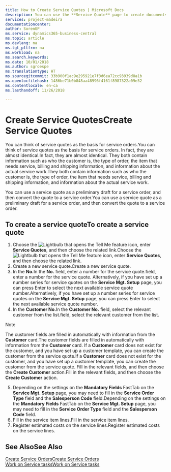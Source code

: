 ```yaml
---
title: How to Create Service Quotes | Microsoft Docs
description: You can use the **Service Quote** page to create documents where you enter information about a service, such as repairs and maintenance, on service items by customer request. You can use a service quote as a preliminary draft for a service order, and then convert the quote to a service order.
services: project-madeira
documentationcenter: 
author: SorenGP
ms.service: dynamics365-business-central
ms.topic: article
ms.devlang: na
ms.tgt_pltfrm: na
ms.workload: na
ms.search.keywords: 
ms.date: 10/01/2018
ms.author: sgroespe
ms.translationtype: HT
ms.sourcegitcommit: 33b900f1ac9e295921e7f3d6ea72cc93939d8a1b
ms.openlocfilehash: 1486be71b0b848aa48996f4161f8987322a09e32
ms.contentlocale: en-ca
ms.lasthandoff: 11/26/2018

---
```

# <a name="create-service-quotes"></a><span data-ttu-id="5c1ed-104">Create Service Quotes</span><span class="sxs-lookup"><span data-stu-id="5c1ed-104">Create Service Quotes</span></span>
<span data-ttu-id="5c1ed-105">You can think of service quotes as the basis for service orders.</span><span class="sxs-lookup"><span data-stu-id="5c1ed-105">You can think of service quotes as the basis for service orders.</span></span> <span data-ttu-id="5c1ed-106">In fact, they are almost identical.</span><span class="sxs-lookup"><span data-stu-id="5c1ed-106">In fact, they are almost identical.</span></span> <span data-ttu-id="5c1ed-107">They both contain information such as who the customer is, the type of order, the item that needs service, billing and shipping information, and information about the actual service work.</span><span class="sxs-lookup"><span data-stu-id="5c1ed-107">They both contain information such as who the customer is, the type of order, the item that needs service, billing and shipping information, and information about the actual service work.</span></span>
 
<span data-ttu-id="5c1ed-108">You can use a service quote as a preliminary draft for a service order, and then convert the quote to a service order.</span><span class="sxs-lookup"><span data-stu-id="5c1ed-108">You can use a service quote as a preliminary draft for a service order, and then convert the quote to a service order.</span></span>  
  
## <a name="to-create-a-service-quote"></a><span data-ttu-id="5c1ed-109">To create a service quote</span><span class="sxs-lookup"><span data-stu-id="5c1ed-109">To create a service quote</span></span>  
1. <span data-ttu-id="5c1ed-110">Choose the ![Lightbulb that opens the Tell Me feature](media/ui-search/search_small.png "Tell me what you want to do") icon, enter **Service Quotes**, and then choose the related link.</span><span class="sxs-lookup"><span data-stu-id="5c1ed-110">Choose the ![Lightbulb that opens the Tell Me feature](media/ui-search/search_small.png "Tell me what you want to do") icon, enter **Service Quotes**, and then choose the related link.</span></span>  
2. <span data-ttu-id="5c1ed-111">Create a new service quote.</span><span class="sxs-lookup"><span data-stu-id="5c1ed-111">Create a new service quote.</span></span>  
3. <span data-ttu-id="5c1ed-112">In the **No.**</span><span class="sxs-lookup"><span data-stu-id="5c1ed-112">In the **No.**</span></span> <span data-ttu-id="5c1ed-113">field, enter a number for the service quote.</span><span class="sxs-lookup"><span data-stu-id="5c1ed-113">field, enter a number for the service quote.</span></span> <span data-ttu-id="5c1ed-114">Alternatively, if you have set up a number series for service quotes on the **Service Mgt. Setup** page, you can press Enter to select the next available service quote number.</span><span class="sxs-lookup"><span data-stu-id="5c1ed-114">Alternatively, if you have set up a number series for service quotes on the **Service Mgt. Setup** page, you can press Enter to select the next available service quote number.</span></span>  
4. <span data-ttu-id="5c1ed-115">In the **Customer No.**</span><span class="sxs-lookup"><span data-stu-id="5c1ed-115">In the **Customer No.**</span></span>  <span data-ttu-id="5c1ed-116">field, select the relevant customer from the list.</span><span class="sxs-lookup"><span data-stu-id="5c1ed-116">field, select the relevant customer from the list.</span></span>  

  > [!Note]  
  >  <span data-ttu-id="5c1ed-117">The customer fields are filled in automatically with information from the **Customer** card.</span><span class="sxs-lookup"><span data-stu-id="5c1ed-117">The customer fields are filled in automatically with information from the **Customer** card.</span></span> <span data-ttu-id="5c1ed-118">If a **Customer** card does not exist for the customer, and you have set up a customer template, you can create the customer from the service quote.</span><span class="sxs-lookup"><span data-stu-id="5c1ed-118">If a **Customer** card does not exist for the customer, and you have set up a customer template, you can create the customer from the service quote.</span></span> <span data-ttu-id="5c1ed-119">Fill in the relevant fields, and then choose the **Create Customer** action.</span><span class="sxs-lookup"><span data-stu-id="5c1ed-119">Fill in the relevant fields, and then choose the **Create Customer** action.</span></span>  
  
5. <span data-ttu-id="5c1ed-120">Depending on the settings on the **Mandatory Fields** FastTab on the **Service Mgt. Setup** page, you may need to fill in the **Service Order Type** field and the **Salesperson Code** field.</span><span class="sxs-lookup"><span data-stu-id="5c1ed-120">Depending on the settings on the **Mandatory Fields** FastTab on the **Service Mgt. Setup** page, you may need to fill in the **Service Order Type** field and the **Salesperson Code** field.</span></span>  
6. <span data-ttu-id="5c1ed-121">Fill in the service item lines.</span><span class="sxs-lookup"><span data-stu-id="5c1ed-121">Fill in the service item lines.</span></span>  
7. <span data-ttu-id="5c1ed-122">Register estimated costs on the service lines.</span><span class="sxs-lookup"><span data-stu-id="5c1ed-122">Register estimated costs on the service lines.</span></span>  
  
## <a name="see-also"></a><span data-ttu-id="5c1ed-123">See Also</span><span class="sxs-lookup"><span data-stu-id="5c1ed-123">See Also</span></span>  
[<span data-ttu-id="5c1ed-124">Create Service Orders</span><span class="sxs-lookup"><span data-stu-id="5c1ed-124">Create Service Orders</span></span>](service-how-to-create-service-orders.md)  
[<span data-ttu-id="5c1ed-125">Work on Service tasks</span><span class="sxs-lookup"><span data-stu-id="5c1ed-125">Work on Service tasks</span></span>](service-how-to-work-on-service-tasks.md)  

 
